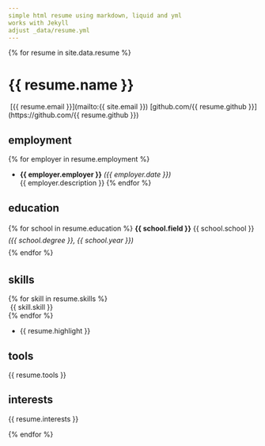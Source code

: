 ```yaml
---
simple html resume using markdown, liquid and yml
works with Jekyll
adjust _data/resume.yml
---
```


{% for resume in site.data.resume %}

# {{ resume.name }}

<span class="resume-info">
	<img>
	<span>
		[{{ resume.email }}](mailto:{{ site.email }})  
		[github.com/{{ resume.github }}](https://github.com/{{ resume.github }}) 
	</span> 
</span>

## employment

{% for employer in resume.employment %}
- **{{ employer.employer }}** <!-- {{ employer.title }} --> *({{ employer.date }})*  
{{ employer.description }}
{% endfor %}

## education

<p style="line-height: 1.75;">
{% for school in resume.education %}
	<strong>{{ school.field }}</strong> {{ school.school }} <em>({{ school.degree }}, {{ school.year }})</em><br>
{% endfor %}
</p>

## skills

<div class="icon_row">
{% for skill in resume.skills %}
	<div class="icon_container">
		<img class="icon" src="{{ site.baseurl }}{{ skill.icon }}" alt="" title="" />  
		<span class="caption">{{ skill.skill }}</span>
	</div>
{% endfor %}
</div>

- {{ resume.highlight }}

## tools

{{ resume.tools }}

## interests

{{ resume.interests }}

{% endfor %}
